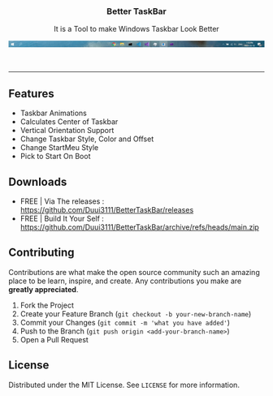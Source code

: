 <h3 align="center">Better TaskBar</h3>
<p align="center">It is a Tool to make Windows Taskbar Look Better</p>
<p align="center"><img src="https://raw.githubusercontent.com/Duui3111/BetterTaskBar/main/Resources/taskbar.gif" /></p>	
<br/>

----
## Features
* Taskbar Animations
* Calculates Center of Taskbar
* Vertical Orientation Support
* Change Taskbar Style, Color and Offset
* Change StartMeu Style 
* Pick to Start On Boot

## Downloads
- FREE | Via The releases : <a href="https://github.com/Duui3111/BetterTaskBar/releases">https://github.com/Duui3111/BetterTaskBar/releases</a>
- FREE | Build It Your Self : <a href="https://github.com/Duui3111/BetterTaskBar/archive/refs/heads/main.zip">https://github.com/Duui3111/BetterTaskBar/archive/refs/heads/main.zip</a>
    

## Contributing
Contributions are what make the open source community such an amazing place to be learn, inspire, and create. Any contributions you make are **greatly appreciated**.

1. Fork the Project
2. Create your Feature Branch (`git checkout -b your-new-branch-name`)
3. Commit your Changes (`git commit -m 'what you have added'`)
4. Push to the Branch (`git push origin <add-your-branch-name>`)
5. Open a Pull Request


## License
Distributed under the MIT License. See `LICENSE` for more information.